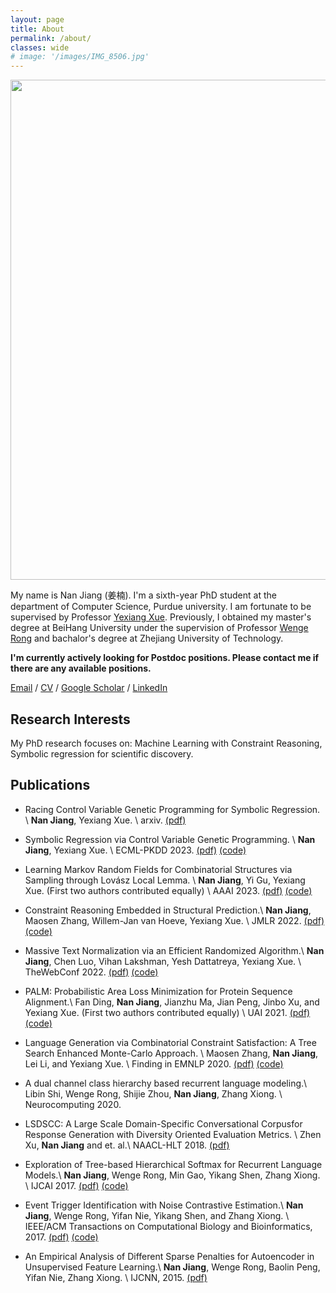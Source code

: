```yaml
---
layout: page
title: About
permalink: /about/
classes: wide
# image: '/images/IMG_8506.jpg'
---
```


<!-- ![image](/images/IMG_8506.jpg) -->

<img  height="800" src="/images/IMG_8506.jpg">

My name is Nan Jiang (姜楠). I'm a sixth-year PhD student at the department of Computer Science, Purdue university. 
I am fortunate to be supervised by Professor [Yexiang Xue](https://www.cs.purdue.edu/homes/yexiang/). Previously, I obtained my master's degree at BeiHang University  under the supervision of Professor [Wenge Rong](https://wgrong.github.io/) and bachalor's degree at Zhejiang University of Technology.

**I'm currently actively looking for Postdoc positions.
Please contact me if there are any available positions.**

[Email](mailto:jiang631@purdue.edu) / [CV](/images/CV.pdf) / [Google Scholar](https://scholar.google.com/citations?user=AiMRnWUAAAAJ&hl=en) / [LinkedIn](https://www.linkedin.com/in/jiangnanhugo/)



## Research Interests

My PhD research focuses on: Machine Learning with Constraint Reasoning, Symbolic regression for scientific discovery. 


## Publications

- Racing Control Variable Genetic Programming for Symbolic Regression. \\
**Nan Jiang**, Yexiang Xue. \\
arxiv.  [(pdf)](https://arxiv.org/abs/2309.07934)

- Symbolic Regression via Control Variable Genetic Programming. \\
**Nan Jiang**, Yexiang Xue. \\
ECML-PKDD 2023.  [(pdf)](https://link.springer.com/chapter/10.1007/978-3-031-43421-1_11) [(code)](https://github.com/jiangnanhugo/cvgp)

- Learning Markov Random Fields for Combinatorial Structures via Sampling through Lovász Local Lemma. \\
**Nan Jiang**, Yi Gu, Yexiang Xue. (First two authors contributed equally) \\
AAAI 2023. [(pdf)]((https://ojs.aaai.org/index.php/AAAI/article/view/25516/25288)) [(code)](https://github.com/jiangnanhugo/nelson-cd)


- Constraint Reasoning Embedded in Structural Prediction.\\
**Nan Jiang**, Maosen Zhang, Willem-Jan van Hoeve, Yexiang Xue. \\
JMLR 2022. [(pdf)](https://www.jmlr.org/papers/volume23/21-1484/21-1484.pdf) [(code)](https://jiangnanhugo.github.io/CORE-SP/)

- Massive Text Normalization via an Efficient Randomized Algorithm.\\
**Nan Jiang**, Chen Luo, Vihan Lakshman, Yesh Dattatreya, Yexiang Xue. \\
TheWebConf 2022.
[(pdf)](https://dl.acm.org/doi/pdf/10.1145/3485447.3512015) [(code)](https://bitbucket.org/jiang631/lsh_norm/src/master/)

- PALM: Probabilistic Area Loss Minimization for Protein Sequence Alignment.\\
Fan Ding, **Nan Jiang**, Jianzhu Ma, Jian Peng, Jinbo Xu, and Yexiang Xue. (First two authors contributed equally) \\
UAI 2021. [(pdf)](https://proceedings.mlr.press/v161/ding21c/ding21c.pdf) [(code)](https://github.com/jiangnanhugo/PALM)

- Language Generation via Combinatorial Constraint Satisfaction: A Tree Search Enhanced Monte-Carlo Approach. \\
Maosen Zhang, **Nan Jiang**, Lei Li, and Yexiang Xue. \\
Finding in EMNLP 2020. [(pdf)](https://aclanthology.org/2020.findings-emnlp.115.pdf) [(code)](https://github.com/Milozms/TSMH)

- A dual channel class hierarchy based recurrent language modeling.\\
Libin Shi, Wenge Rong, Shijie Zhou, **Nan Jiang**, Zhang Xiong.  \\
Neurocomputing 2020.

- LSDSCC: A Large Scale Domain-Specific Conversational Corpusfor Response Generation with Diversity Oriented Evaluation Metrics. \\
Zhen Xu, **Nan Jiang** and et. al.\\
NAACL-HLT 2018.  [(pdf)](https://aclanthology.org/N18-1188.pdf)

- Exploration of Tree-based Hierarchical Softmax for Recurrent Language Models.\\
**Nan Jiang**, Wenge Rong, Min Gao, Yikang Shen, Zhang Xiong. \\
IJCAI 2017. [(pdf)](https://www.ijcai.org/proceedings/2017/0271.pdf) [(code)](https://github.com/jiangnanhugo/lmkit)

- Event Trigger Identification with Noise Contrastive Estimation.\\
**Nan Jiang**, Wenge Rong, Yifan Nie, Yikang Shen, and Zhang Xiong.  \\
IEEE/ACM Transactions on Computational Biology and Bioinformatics, 2017. [(pdf)](https://ieeexplore.ieee.org/stamp/stamp.jsp?arnumber=7936538) [(code)](https://github.com/jiangnanHugo/mlee-nce)

- An Empirical Analysis of Different Sparse Penalties for Autoencoder in Unsupervised Feature Learning.\\
**Nan Jiang**, Wenge Rong, Baolin Peng, Yifan Nie, Zhang Xiong. \\
IJCNN, 2015. [(pdf)](https://ieeexplore.ieee.org/stamp/stamp.jsp?tp=&arnumber=7280568)

